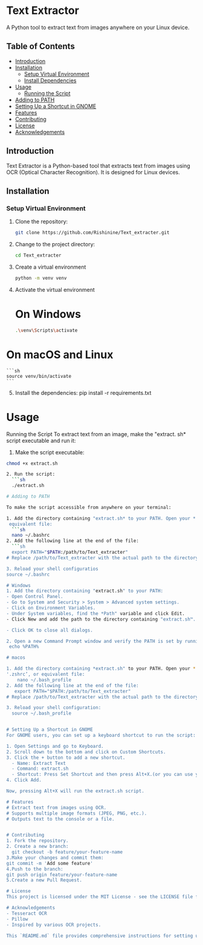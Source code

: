 # Text Extractor

A Python tool to extract text from images anywhere on your Linux device.

## Table of Contents

- [Introduction](#introduction)
- [Installation](#installation)
  - [Setup Virtual Environment](#setup-virtual-environment)
  - [Install Dependencies](#install-dependencies)
- [Usage](#usage)
  - [Running the Script](#running-the-script)
- [Adding to PATH](#adding-to-path)
- [Setting Up a Shortcut in GNOME](#setting-up-a-shortcut-in-gnome)
- [Features](#features)
- [Contributing](#contributing)
- [License](#license)
- [Acknowledgements](#acknowledgements)

## Introduction

Text Extractor is a Python-based tool that extracts text from images using OCR (Optical Character Recognition). It is designed for Linux devices.

## Installation

### Setup Virtual Environment

1. Clone the repository:
   ```sh
   git clone https://github.com/Rishinine/Text_extracter.git

2. Change to the project directory:
   ```sh
   cd Text_extracter
   
4. Create a virtual environment
   ```sh
   python -m venv venv
   
6. Activate the virtual environment
   # On Windows
   ```sh
   .\venv\Scripts\activate

  # On macOS and Linux
    ```sh 
    source venv/bin/activate
    ```
5. Install the dependencies:
  pip install -r requirements.txt

# Usage

Running the Script
To extract text from an image, make the "extract. sh* script executable and run it:

1. Make the script executable:
  ```sh
  chmod +x extract.sh

2. Run the script:
    ```sh
    ./extract.sh

# Adding to PATH

To make the script accessible from anywhere on your terminal:

1. Add the directory containing "extract.sh* to your PATH. Open your *.bashrc", *.zshrc", or
   equivalent file:
    ```sh
    nano ~/.bashrc
2. Add the following line at the end of the file:
    ```sh
    export PATH="$PATH:/path/to/Text_extracter"
# Replace /path/to/Text_extracter with the actual path to the directory.

3. Reload your shell configuratios
  source ~/.bashrc

# Windows
1. Add the directory containing "extract.sh" to your PATH:
  - Open Control Panel.
  - Go to System and Security > System > Advanced system settings.
  - Click on Environment Variables.
  - Under System variables, find the *Path" variable and click Edit.
  - Click New and add the path to the directory containing "extract.sh™.

  - Click OK to close all dialogs.

2. Open a new Command Prompt window and verify the PATH is set by running:
   echo %PATH%

# macos

1. Add the directory containing *extract.sh" to your PATH. Open your *.bash_profile’,
  '.zshrc’, or equivalent file:
      nano ~/.bash_profile
2. Add the following line at the end of the file:
     export PATH="$PATH:/path/to/Text_extracter"
  # Replace /path/to/Text_extracter with the actual path to the directory.

3. Reload your shell configuration:
    source ~/.bash_profile


# Setting Up a Shortcut in GNOME
For GNOME users, you can set up a keyboard shortcut to run the script:

1. Open Settings and go to Keyboard.
2. Scroll down to the bottom and click on Custom Shortcuts.
3. Click the + button to add a new shortcut.
    - Name: Extract Text
    - Command: extract.sh
    - Shortcut: Press Set Shortcut and then press Alt+X.(or you can use your own)
4. Click Add.

Now, pressing Alt+X will run the extract.sh script.

# Features
# Extract text from images using OCR.
# Supports multiple image formats (JPEG, PNG, etc.).
# Outputs text to the console or a file.


# Contributing
1. Fork the repository.
2. Create a new branch:
    git checkout -b feature/your-feature-name
3.Make your changes and commit them:
  git commit -m 'Add some feature'
4.Push to the branch:
  git push origin feature/your-feature-name
5.Create a new Pull Request.

# License
This project is licensed under the MIT License - see the LICENSE file for details.

# Acknowledgements
  - Tesseract OCR
  - Pillow
  - Inspired by various OCR projects.

This `README.md` file provides comprehensive instructions for setting up and using your tool across different operating systems, including creating a virtual environment, installing dependencies, running the script, adding it to the system PATH, and setting up a keyboard shortcut in GNOME.







  
   




